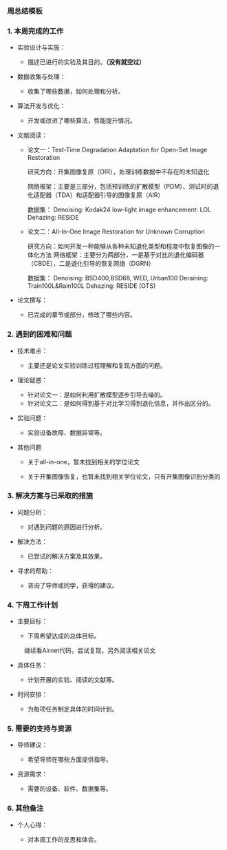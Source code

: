 ### 周总结模板

### 1. 本周完成的工作

* 实验设计与实施：
  
  * 描述已进行的实验及其目的。**（没有就空过）**

* 数据收集与处理：
  
  * 收集了哪些数据，如何处理和分析。

* 算法开发与优化：
  
  * 开发或改进了哪些算法，性能提升情况。

* 文献阅读：
  
  * 论文一：Test-Time Degradation Adaptation for Open-Set Image Restoration
    
    研究方向：开集图像复原（OIR），处理训练数据中不存在的未知退化
    
    网络框架：主要是三部分，包括预训练的扩散模型（PDM）、测试时的退化适配器（TDA）和适配器引导的图像复原（AIR）
    
    数据集：
    Denoising: Kodak24
    low-light image enhancement: LOL
    Dehazing: RESIDE
  
  * 论文二：All-In-One Image Restoration for Unknown Corruption
    
    研究方向：如何开发一种能够从各种未知退化类型和程度中恢复图像的一体化方法
    网络框架：主要分为两部分，一是基于对比的退化编码器（CBDE），二是退化引导的恢复网络（DGRN）
    
    数据集：
    Denoising: BSD400,BSD68, WED, Urban100
    Deraining: Train100L&Rain100L
    Dehazing: RESIDE (OTS)

* 论文撰写：
  
  * 已完成的章节或部分，修改了哪些内容。

### 2. 遇到的困难和问题

* 技术难点：
  
  * 主要还是论文实验训练过程理解和复现方面的问题。

* 理论疑惑：
  
  * 针对论文一：是如何利用扩散模型逐步引导去噪的。
  * 针对论文二：是如何得到基于对比学习得到退化信息，并作出区分的。

* 实验问题：
  
  * 实验设备故障、数据异常等。

* 其他问题
  
  * 关于all-in-one，暂未找到相关的学位论文
  
  * 关于开集图像恢复，也暂未找到相关学位论文，只有开集图像识别分类的

### 3. 解决方案与已采取的措施

* 问题分析：
  
  * 对遇到问题的原因进行分析。

* 解决方法：
  
  * 已尝试的解决方案及其效果。

* 寻求的帮助：
  
  * 咨询了导师或同学，获得的建议。

### 4. 下周工作计划

* 主要目标：
  
  * 下周希望达成的总体目标。
  
      继续看Airnet代码，尝试复现，另外阅读相关论文

* 具体任务：
  
  * 计划开展的实验、阅读的文献等。

* 时间安排：
  
  * 为每项任务制定具体的时间计划。

### **5. 需要的支持与资源**

* 导师建议：
  
  * 希望导师在哪些方面提供指导。

* 资源需求：
  
  * 需要的设备、软件、数据集等。

### 6. 其他备注

* 个人心得：
  
  * 对本周工作的反思和体会。
